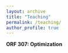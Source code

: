 ```yaml
---
layout: archive
title: "Teaching"
permalink: /teaching/
author_profile: true
---
```



**ORF 307: Optimization**
